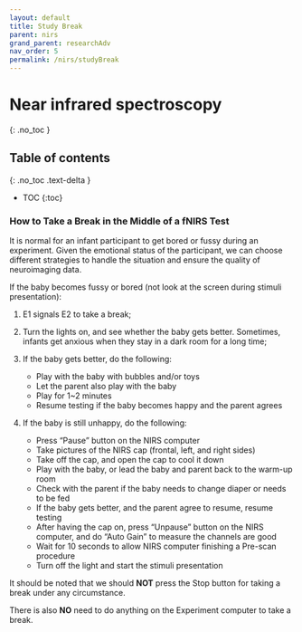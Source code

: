 ```yaml
---
layout: default
title: Study Break
parent: nirs
grand_parent: researchAdv
nav_order: 5
permalink: /nirs/studyBreak
---
```


# Near infrared spectroscopy
{: .no_toc }

## Table of contents
{: .no_toc .text-delta }

* TOC
{:toc}


### How to Take a Break in the Middle of a fNIRS Test 

It is normal for an infant participant to get bored or fussy during an experiment. Given the emotional status of the participant, we can choose different strategies to handle the situation and ensure the quality of neuroimaging data. 


If the baby becomes fussy or bored (not look at the screen during stimuli presentation): 

1. 	E1 signals E2 to take a break; 

2. Turn the lights on, and see whether the baby gets better. Sometimes, infants get anxious when they stay in a dark room for a long time; 

3. If the baby gets better, do the following: 
    - Play with the baby with bubbles and/or toys 
    - Let the parent also play with the baby 
    - Play for 1~2 minutes 
    - Resume testing if the baby becomes happy and the parent agrees 
    

4.  If the baby is still unhappy, do the following: 
    - Press “Pause” button on the NIRS computer 
    - Take pictures of the NIRS cap (frontal, left, and right sides) 
    - Take off the cap, and open the cap to cool it down 
    - Play with the baby, or lead the baby and parent back to the warm-up room 
    - Check with the parent if the baby needs to change diaper or needs to be fed 
    - If the baby gets better, and the parent agree to resume, resume testing 
    - After having the cap on, press “Unpause” button on the NIRS computer, and do “Auto Gain” to measure the channels are good 
    - Wait for 10 seconds to allow NIRS computer finishing a Pre-scan procedure 
    - Turn off the light and start the stimuli presentation 

  

It should be noted that we should **NOT** press the Stop button for taking a break under any circumstance. 

There is also **NO** need to do anything on the Experiment computer to take a break. 

